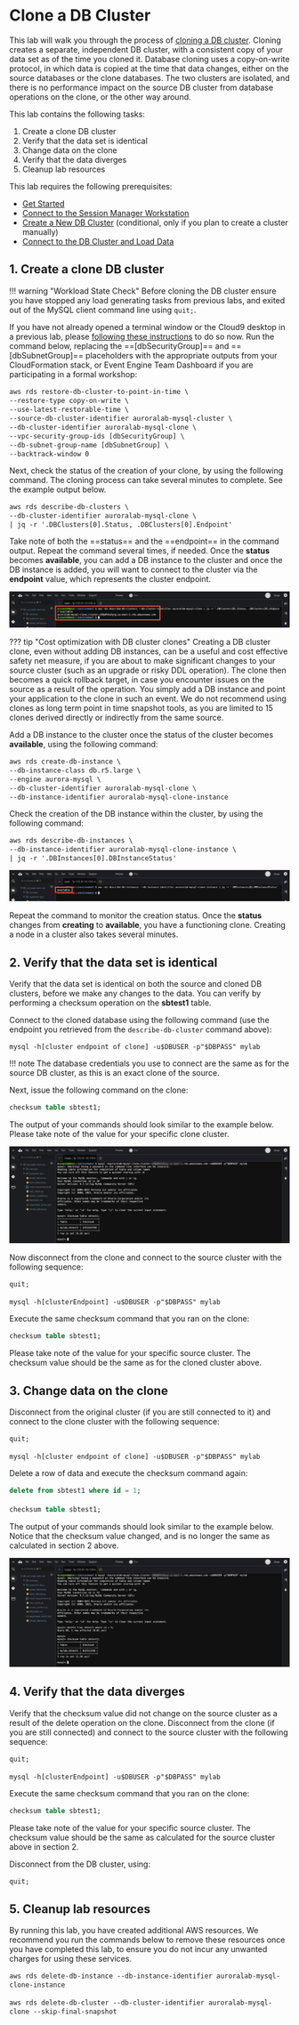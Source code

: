 # Clone a DB Cluster

This lab will walk you through the process of <a href="https://docs.aws.amazon.com/AmazonRDS/latest/AuroraUserGuide/Aurora.Managing.Clone.html" target="_blank">cloning a DB cluster</a>. Cloning creates a separate, independent DB cluster, with a consistent copy of your data set as of the time you cloned it. Database cloning uses a copy-on-write protocol, in which data is copied at the time that data changes, either on the source databases or the clone databases. The two clusters are isolated, and there is no performance impact on the source DB cluster from database operations on the clone, or the other way around.

This lab contains the following tasks:

1. Create a clone DB cluster
2. Verify that the data set is identical
3. Change data on the clone
4. Verify that the data diverges
5. Cleanup lab resources

This lab requires the following prerequisites:

* [Get Started](/prereqs/environment/)
* [Connect to the Session Manager Workstation](/prereqs/connect/)
* [Create a New DB Cluster](/provisioned/create/) (conditional, only if you plan to create a cluster manually)
* [Connect to the DB Cluster and Load Data](/provisioned/interact/)


## 1. Create a clone DB cluster

!!! warning "Workload State Check"
    Before cloning the DB cluster ensure you have stopped any load generating tasks from previous labs, and exited out of the MySQL client command line using `quit;`.

If you have not already opened a terminal window or the Cloud9 desktop in a previous lab, please [following these instructions](/prereqs/connect/) to do so now. Run the command below, replacing the ==[dbSecurityGroup]== and ==[dbSubnetGroup]== placeholders with the appropriate outputs from your CloudFormation stack, or Event Engine Team Dashboard if you are participating in a formal workshop:

```shell
aws rds restore-db-cluster-to-point-in-time \
--restore-type copy-on-write \
--use-latest-restorable-time \
--source-db-cluster-identifier auroralab-mysql-cluster \
--db-cluster-identifier auroralab-mysql-clone \
--vpc-security-group-ids [dbSecurityGroup] \
--db-subnet-group-name [dbSubnetGroup] \
--backtrack-window 0
```

Next, check the status of the creation of your clone, by using the following command. The cloning process can take several minutes to complete. See the example output below.

```shell
aws rds describe-db-clusters \
--db-cluster-identifier auroralab-mysql-clone \
| jq -r '.DBClusters[0].Status, .DBClusters[0].Endpoint'
```

Take note of both the ==status== and the ==endpoint== in the command output. Repeat the command several times, if needed. Once the **status** becomes **available**, you can add a DB instance to the cluster and once the DB instance is added, you will want to connect to the cluster via the **endpoint** value, which represents the cluster endpoint.

<span class="image">![DB Cluster Status](1-describe-cluster.png?raw=true)</span>

??? tip "Cost optimization with DB cluster clones"
    Creating a DB cluster clone, even without adding DB instances, can be a useful and cost effective safety net measure, if you are about to make significant changes to your source cluster (such as an upgrade or risky DDL operation). The clone then becomes a quick rollback target, in case you encounter issues on the source as a result of the operation. You simply add a DB instance and point your application to the clone in such an event. We do not recommend using clones as long term point in time snapshot tools, as you are limited to 15 clones derived directly or indirectly from the same source.


Add a DB instance to the cluster once the status of the cluster becomes **available**, using the following command:

```shell
aws rds create-db-instance \
--db-instance-class db.r5.large \
--engine aurora-mysql \
--db-cluster-identifier auroralab-mysql-clone \
--db-instance-identifier auroralab-mysql-clone-instance
```

Check the creation of the DB instance within the cluster, by using the following command:

```shell
aws rds describe-db-instances \
--db-instance-identifier auroralab-mysql-clone-instance \
| jq -r '.DBInstances[0].DBInstanceStatus'
```

<span class="image">![DB Instance Status](1-describe-instance.png?raw=true)</span>

Repeat the command to monitor the creation status. Once the **status** changes from **creating** to **available**, you have a functioning clone. Creating a node in a cluster also takes several minutes.


## 2. Verify that the data set is identical

Verify that the data set is identical on both the source and cloned DB clusters, before we make any changes to the data. You can verify by performing a checksum operation on the **sbtest1** table.

Connect to the cloned database using the following command (use the endpoint you retrieved from the `describe-db-cluster` command above):

```shell
mysql -h[cluster endpoint of clone] -u$DBUSER -p"$DBPASS" mylab
```

!!! note
    The database credentials you use to connect are the same as for the source DB cluster, as this is an exact clone of the source.

Next, issue the following command on the clone:

```sql
checksum table sbtest1;
```

The output of your commands should look similar to the example below. Please take note of the value for your specific clone cluster.

<span class="image">![Checksum on clone](2-checksum-clone.png?raw=true)</span>

Now disconnect from the clone and connect to the source cluster with the following sequence:

```
quit;

mysql -h[clusterEndpoint] -u$DBUSER -p"$DBPASS" mylab
```

Execute the same checksum command that you ran on the clone:

```sql
checksum table sbtest1;
```

Please take note of the value for your specific source cluster. The checksum value should be the same as for the cloned cluster above.


## 3. Change data on the clone

Disconnect from the original cluster (if you are still connected to it) and connect to the clone cluster with the following sequence:

```
quit;

mysql -h[cluster endpoint of clone] -u$DBUSER -p"$DBPASS" mylab
```

Delete a row of data and execute the checksum command again:

```sql
delete from sbtest1 where id = 1;

checksum table sbtest1;
```

The output of your commands should look similar to the example below. Notice that the checksum value changed, and is no longer the same as calculated in section 2 above.

<span class="image">![Checksum on clone changed](3-checksum-clone-changed.png?raw=true)</span>


## 4. Verify that the data diverges

Verify that the checksum value did not change on the source cluster as a result of the delete operation on the clone. Disconnect from the clone (if you are still connected) and connect to the source cluster with the following sequence:

```
quit;

mysql -h[clusterEndpoint] -u$DBUSER -p"$DBPASS" mylab
```

Execute the same checksum command that you ran on the clone:

```sql
checksum table sbtest1;
```

Please take note of the value for your specific source cluster. The checksum value should be the same as calculated for the source cluster above in section 2.

Disconnect from the DB cluster, using:

```sql
quit;
```

## 5. Cleanup lab resources

By running this lab, you have created additional AWS resources. We recommend you run the commands below to remove these resources once you have completed this lab, to ensure you do not incur any unwanted charges for using these services.

```shell
aws rds delete-db-instance --db-instance-identifier auroralab-mysql-clone-instance

aws rds delete-db-cluster --db-cluster-identifier auroralab-mysql-clone --skip-final-snapshot
```
